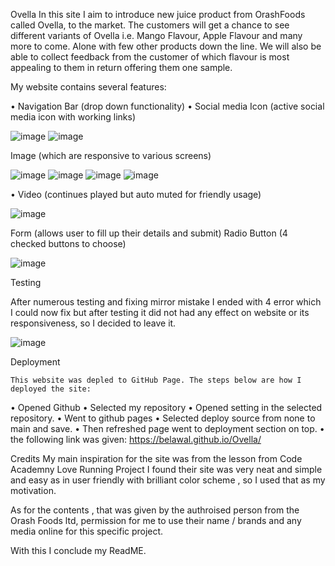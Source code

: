Ovella
In this site I aim to introduce new juice product from OrashFoods called Ovella, to the market. The customers will get a chance to see different variants of Ovella i.e. Mango Flavour, Apple Flavour and many more to come. Alone with few other products down the line. 
We will also be able to collect feedback from the customer of which flavour is most appealing to them in return offering them one sample.

My website contains several features:

•	Navigation Bar (drop down functionality)
•	Social media Icon (active social media icon with working links)

![image](https://github.com/Belawal/Ovella/assets/25865563/9b358e2c-de0f-4ee1-ad8b-938c91e87e44)
![image](https://github.com/Belawal/Ovella/assets/25865563/54105bb3-d415-4002-990d-a320241b64f7)

  

Image (which are responsive to various screens)

![image](https://github.com/Belawal/Ovella/assets/25865563/eaf83a98-ec3b-4017-81cd-c89eab353ae1)
![image](https://github.com/Belawal/Ovella/assets/25865563/d588bfa4-7285-4f9e-99f1-e467d8e5d732)
![image](https://github.com/Belawal/Ovella/assets/25865563/ad7196b7-e225-452b-9e56-b28bac86d390)
![image](https://github.com/Belawal/Ovella/assets/25865563/767aa56a-3687-4246-a228-0c03c704698d)


    

•	Video (continues played but auto muted for friendly usage)

![image](https://github.com/Belawal/Ovella/assets/25865563/d657c0b1-2313-4c06-8710-23bfe9b197a7)

 








Form (allows user to fill up their details and submit)
Radio Button (4 checked buttons to choose)

![image](https://github.com/Belawal/Ovella/assets/25865563/174df2ed-b617-42df-a5c6-3f5ed805c2a0)


 








Testing

After numerous testing and fixing mirror mistake I ended with 4 error which I could now fix  but after testing it did not had any effect on website or its responsiveness, so I decided to leave it.

 ![image](https://github.com/Belawal/Ovella/assets/25865563/56996318-ae41-4516-b904-b7969b3d38ae)


Deployment

	This website was depled to GitHub Page. The steps below are how I deployed the site:
•	Opened Github
•	Selected my repository
•	Opened setting in the selected repository.
•	Went to github pages
•	Selected deploy source from none to main and save.
•	Then refreshed page went to deployment section on top. 
•	 the following link was given:
https://belawal.github.io/Ovella/




Credits 
My main inspiration for the site was from the lesson from Code Academny Love Running Project 
I found their site was very neat and simple and easy as in user friendly with brilliant color scheme , so I used that as my motivation.

As for the contents , that was given by the authroised person from the Orash Foods ltd, permission for me to use their name / brands and any media online for this specific project. 

With this I conclude my ReadME.
